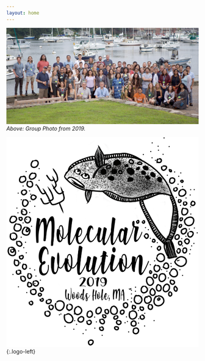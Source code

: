 ```yaml
---
layout: home
---
```

![Group photo from 2019 workshop](assets/img/group-photo-2019.png)
_Above: Group Photo from 2019._

![2019 t-shirt design](assets/img/tshirt-2019.png){:.logo-left}



